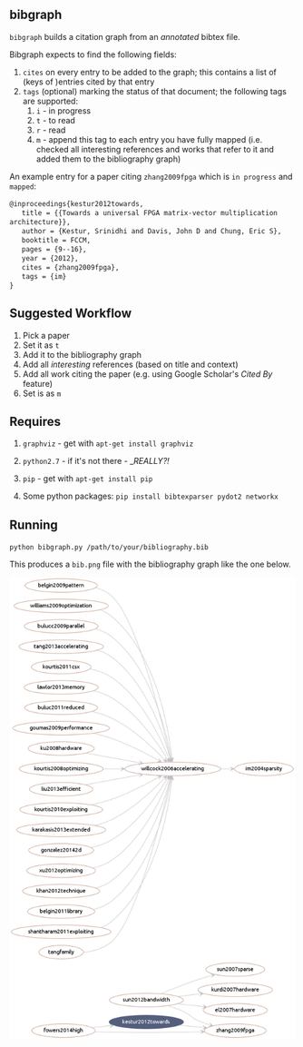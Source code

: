 ## bibgraph

`bibgraph` builds a citation graph from an _annotated_ bibtex file.

Bibgraph expects to find the following fields:
1. `cites` on every entry to be added to the graph; this contains a
   list of (keys of )entries cited by that entry
2. `tags` (optional) marking the status of that document; the
   following tags are supported:
   1. `i` - in progress
   2. `t` - to read
   3. `r` - read
   4. `m` - append this tag to each entry you have fully mapped
      (i.e. checked all interesting references and works that refer to
      it and added them to the bibliography graph)

An example entry for a paper citing `zhang2009fpga` which is `in
progress` and `mapped`:

```
@inproceedings{kestur2012towards,
   title = {{Towards a universal FPGA matrix-vector multiplication architecture}},
   author = {Kestur, Srinidhi and Davis, John D and Chung, Eric S},
   booktitle = FCCM,
   pages = {9--16},
   year = {2012},
   cites = {zhang2009fpga},
   tags = {im}
}
```

## Suggested Workflow

1. Pick a paper
2. Set it as `t`
3. Add it to the bibliography graph
4. Add all _interesting_ references (based on title and context)
5. Add all work citing the paper (e.g. using Google Scholar's _Cited By_ feature)
6. Set is as `m`

## Requires

1. `graphviz` - get with `apt-get install graphviz`

2. `python2.7` - if it's not there - __REALLY?!_

3. `pip` - get with `apt-get install pip`

4. Some python packages: `pip install bibtexparser pydot2 networkx`

## Running

`python bibgraph.py /path/to/your/bibliography.bib`

This produces a `bib.png` file with the bibliography graph like the one below.

![Example bibgraph](/bib.png?raw=true "Example bibgraph")

